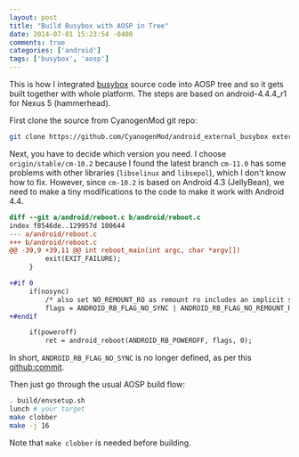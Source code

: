 ```yaml
---
layout: post
title: "Build Busybox with AOSP in Tree"
date: 2014-07-01 15:23:54 -0400
comments: true
categories: ['android']
tags: ['busybox', 'aosp']
---
```


This is how I integrated [busybox][busybox] source code into AOSP tree and so it gets built
together with whole platform. The steps are based on android-4.4.4_r1 for Nexus
5 (hammerhead).

<!--more-->

First clone the source from CyanogenMod git repo:

```bash
git clone https://github.com/CyanogenMod/android_external_busybox external/busybox
```

Next, you have to decide which version you need. I choose
`origin/stable/cm-10.2` because I found the latest branch `cm-11.0` has some
problems with other libraries (`libselinux` and `libsepol`), which I don't know
how to fix. However, since `cm-10.2` is based on Android 4.3 (JellyBean), we need to
make a tiny modifications to the code to make it work with Android 4.4.

```diff
diff --git a/android/reboot.c b/android/reboot.c
index f8546de..129957d 100644
--- a/android/reboot.c
+++ b/android/reboot.c
@@ -39,9 +39,11 @@ int reboot_main(int argc, char *argv[])
         exit(EXIT_FAILURE);
     }

+#if 0
     if(nosync)
         /* also set NO_REMOUNT_RO as remount ro includes an implicit sync */
         flags = ANDROID_RB_FLAG_NO_SYNC | ANDROID_RB_FLAG_NO_REMOUNT_RO;
+#endif

     if(poweroff)
         ret = android_reboot(ANDROID_RB_POWEROFF, flags, 0);
```

In short, `ANDROID_RB_FLAG_NO_SYNC` is no longer defined, as per this
[github:commit][commit].

Then just go through the usual AOSP build flow:

```bash
. build/envsetup.sh
lunch # your target
make clobber
make -j 16
```

Note that `make clobber` is needed before building.


[busybox]: https://github.com/CyanogenMod/android_external_busybox
[commit]: https://github.com/CyanogenMod/android_external_busybox/commit/25e89dcd9b30e6559c07a9359d85ec531ebe27e7

